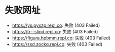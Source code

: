 # 失败网址
- https://ys.pyxzp.repl.co: 失败 (403
Failed)
- https://tr--slind.repl.co: 失败 (403
Failed)
- https://figura.hpbmm.repl.co: 失败 (403
Failed)
- https://ssd.zockq.repl.co: 失败 (403
Failed)
